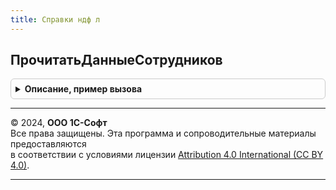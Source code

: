 ```yaml
---
title: Справки ндф л
---
```



## ПрочитатьДанныеСотрудников
<details style="margin: 1em 0; padding: 0.5em; border: 1px solid #ccc; border-radius: 6px;">

<summary style="font-weight: bold; cursor: pointer;">Описание, пример вызова</summary>

```bsl

// Заполняет данные справок данными сотрудников за налоговый период на дату справки.
//
// Параметры:
//  ДанныеСправок                    - Массив из ДанныеФормыСтруктура, ДанныеФормыЭлементКоллекции,
//                                     ДанныеФормыКоллекция, ТаблицаЗначений
//                                   - заполняемые данные, структура, аналогичная реквизитам документа СправкаНДФЛ
//  НалоговыйПериод                  - Число - год, за который заполняются данные
//  ДатаДокумента                    - Дата
//  ОбновлятьНеФиксированныеДанные   - Булево
//
Процедура ПрочитатьДанныеСотрудников(ДанныеСправок, НалоговыйПериод, ДатаДокумента, Экспорт
```

Пример вызова
```bsl
СправкиНДФЛ.ПрочитатьДанныеСотрудников(ДанныеСправок, НалоговыйПериод, ДатаДокумента, );
```
</details>

---

© 2024, **ООО 1С-Софт**  
Все права защищены. Эта программа и сопроводительные материалы предоставляются  
в соответствии с условиями лицензии [Attribution 4.0 International (CC BY 4.0)](https://creativecommons.org/licenses/by/4.0/legalcode).

---

